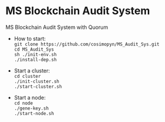 # MS Blockchain Audit System
MS Blockchain Audit System with Quorum  

- How to start:  
`git clone https://github.com/cosimopyn/MS_Audit_Sys.git`  
`cd MS_Audit_Sys`  
`sh ./init-env.sh`  
`./install-dep.sh`

- Start a cluster:  
`cd cluster`  
`./init-cluster.sh`  
`./start-cluster.sh`

- Start a node:  
`cd node`  
`./gene-key.sh`  
`./start-node.sh`  
